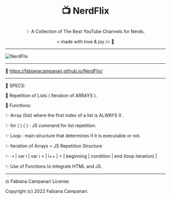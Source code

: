 #  <p align="center"> 📺  NerdFlix </p>

<p align="center"> ✨ A Collection of The Best YouTube Channels for Nerds. </p>

<p align="center"> < made with love & joy /> 🤎 </p>

____________________________________________________________________________________________________________________


![NerdFlix](https://user-images.githubusercontent.com/113218619/201764410-bac33e4b-bfb4-4009-9756-a669b1cd4e07.png)

____________________________________________________________________________________________________________________

🚀 https://fabianacampanari.github.io/NerdFlix/
____________________________________________________________________________________________________________________


📌 SPECS:

💫 Repetition of Lists ( Iteration of ARRAYS ).

💫 Functions:

✨ Array (list) where the first index of a list is ALWAYS 0 .

✨ for ( ) { } : JS command for list repetition.

✨ Loop : main structure that determines if it is executable or not.

✨ Iteration of Arrays = JS Repetition Structure

✨ ⇢ | var i | var i < | i++ | = | beginning | condition | end (loop iteration) |

✨ Use of Functions to integrate HTML and JS.

____________________________________________________________________________________________________________________

⚖︎ Fabiana Campanari License.

Copyright (c) 2022 Fabiana Campanari.



